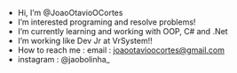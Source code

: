 - Hi, I’m @JoaoOtavioOCortes
- I’m interested programing and resolve problems!
- I’m currently learning and working with OOP, C# and .Net
- I’m working like Dev Jr at VrSystem!!
- How to reach me : email : joaootavioocortes@gmail.com
- instagram : @jaobolinha_                   
<!---
JoaoOtavioOCortes/JoaoOtavioOCortes is a ✨ special ✨ repository because its `README.md` (this file) appears on your GitHub profile.
You can click the Preview link to take a look at your changes.
--->
